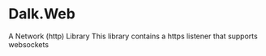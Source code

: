 # Dalk.Web
 A Network (http) Library
 This library contains a https listener that supports websockets